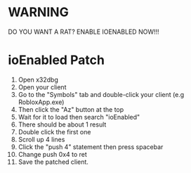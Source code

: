 # WARNING
DO YOU WANT A RAT? ENABLE IOENABLED NOW!!!

# ioEnabled Patch

1.  Open x32dbg
2.  Open your client
3.  Go to the "Symbols" tab and double-click your client (e.g RobloxApp.exe)
4.  Then click the "Az" button at the top
5.  Wait for it to load then search "ioEnabled"
6.  There should be about 1 result
7.  Double click the first one
8.  Scroll up 4 lines
9.  Click the "push 4" statement then press spacebar
10. Change push 0x4 to ret
11. Save the patched client.
